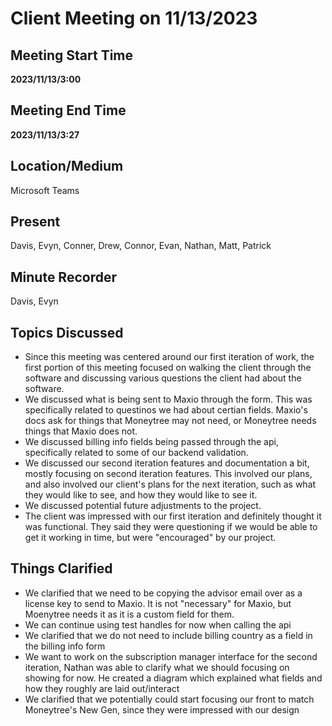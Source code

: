 # Client Meeting on 11/13/2023

## Meeting Start Time

**2023/11/13/3:00**

## Meeting End Time

**2023/11/13/3:27**

## Location/Medium

Microsoft Teams

## Present

Davis, Evyn, Conner, Drew, Connor, Evan, Nathan, Matt, Patrick

## Minute Recorder

Davis, Evyn

## Topics Discussed

- Since this meeting was centered around our first iteration of work, the first portion of this meeting focused on walking the client through the software and discussing various questions the client had about the software.
- We discussed what is being sent to Maxio through the form. This was specifically related to questinos we had about certian fields. Maxio's docs ask for things that Moneytree may not need, or Moneytree needs things that Maxio does not.
- We discussed billing info fields being passed through the api, specifically related to some of our backend validation.
- We discussed our second iteration features and documentation a bit, mostly focusing on second iteration features. This involved our plans, and also involved our client's plans for the next iteration, such as what they would like to see, and how they would like to see it.
- We discussed potential future adjustments to the project.
- The client was impressed with our first iteration and definitely thought it was functional. They said they were questioning if we would be able to get it working in time, but were "encouraged" by our project.

## Things Clarified

- We clarified that we need to be copying the advisor email over as a license key to send to Maxio. It is not "necessary" for Maxio, but Moenytree needs it as it is a custom field for them.
- We can continue using test handles for now when calling the api
- We clarified that we do not need to include billing country as a field in the billing info form
- We want to work on the subscription manager interface for the second iteration, Nathan was able to clarify what we should focusing on showing for now. He created a diagram which explained what fields and how they roughly are laid out/interact
- We clarified that we potentially could start focusing our front to match Moneytree's New Gen, since they were impressed with our design
